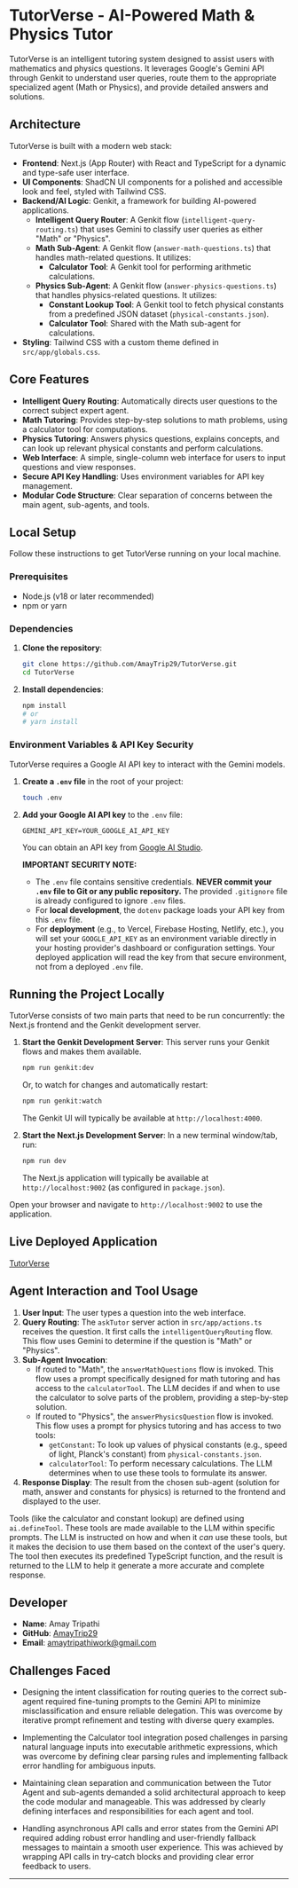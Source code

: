 # TutorVerse - AI-Powered Math & Physics Tutor

TutorVerse is an intelligent tutoring system designed to assist users with mathematics and physics questions. It leverages Google's Gemini API through Genkit to understand user queries, route them to the appropriate specialized agent (Math or Physics), and provide detailed answers and solutions.

## Architecture

TutorVerse is built with a modern web stack:

*   **Frontend**: Next.js (App Router) with React and TypeScript for a dynamic and type-safe user interface.
*   **UI Components**: ShadCN UI components for a polished and accessible look and feel, styled with Tailwind CSS.
*   **Backend/AI Logic**: Genkit, a framework for building AI-powered applications.
    *   **Intelligent Query Router**: A Genkit flow (`intelligent-query-routing.ts`) that uses Gemini to classify user queries as either "Math" or "Physics".
    *   **Math Sub-Agent**: A Genkit flow (`answer-math-questions.ts`) that handles math-related questions. It utilizes:
        *   **Calculator Tool**: A Genkit tool for performing arithmetic calculations.
    *   **Physics Sub-Agent**: A Genkit flow (`answer-physics-questions.ts`) that handles physics-related questions. It utilizes:
        *   **Constant Lookup Tool**: A Genkit tool to fetch physical constants from a predefined JSON dataset (`physical-constants.json`).
        *   **Calculator Tool**: Shared with the Math sub-agent for calculations.
*   **Styling**: Tailwind CSS with a custom theme defined in `src/app/globals.css`.

## Core Features

*   **Intelligent Query Routing**: Automatically directs user questions to the correct subject expert agent.
*   **Math Tutoring**: Provides step-by-step solutions to math problems, using a calculator tool for computations.
*   **Physics Tutoring**: Answers physics questions, explains concepts, and can look up relevant physical constants and perform calculations.
*   **Web Interface**: A simple, single-column web interface for users to input questions and view responses.
*   **Secure API Key Handling**: Uses environment variables for API key management.
*   **Modular Code Structure**: Clear separation of concerns between the main agent, sub-agents, and tools.

## Local Setup

Follow these instructions to get TutorVerse running on your local machine.

### Prerequisites

*   Node.js (v18 or later recommended)
*   npm or yarn

### Dependencies

1.  **Clone the repository**:
    ```bash
    git clone https://github.com/AmayTrip29/TutorVerse.git
    cd TutorVerse
    ```

2.  **Install dependencies**:
    ```bash
    npm install
    # or
    # yarn install
    ```

### Environment Variables & API Key Security

TutorVerse requires a Google AI API key to interact with the Gemini models.

1.  **Create a `.env` file** in the root of your project:
    ```bash
    touch .env
    ```

2.  **Add your Google AI API key** to the `.env` file:
    ```
    GEMINI_API_KEY=YOUR_GOOGLE_AI_API_KEY
    ```
    You can obtain an API key from [Google AI Studio](https://aistudio.google.com/app/apikey).

    **IMPORTANT SECURITY NOTE:**
    *   The `.env` file contains sensitive credentials. **NEVER commit your `.env` file to Git or any public repository.** The provided `.gitignore` file is already configured to ignore `.env` files.
    *   For **local development**, the `dotenv` package loads your API key from this `.env` file.
    *   For **deployment** (e.g., to Vercel, Firebase Hosting, Netlify, etc.), you will set your `GOOGLE_API_KEY` as an environment variable directly in your hosting provider's dashboard or configuration settings. Your deployed application will read the key from that secure environment, not from a deployed `.env` file.

## Running the Project Locally

TutorVerse consists of two main parts that need to be run concurrently: the Next.js frontend and the Genkit development server.

1.  **Start the Genkit Development Server**:
    This server runs your Genkit flows and makes them available.
    ```bash
    npm run genkit:dev
    ```
    Or, to watch for changes and automatically restart:
    ```bash
    npm run genkit:watch
    ```
    The Genkit UI will typically be available at `http://localhost:4000`.

2.  **Start the Next.js Development Server**:
    In a new terminal window/tab, run:
    ```bash
    npm run dev
    ```
    The Next.js application will typically be available at `http://localhost:9002` (as configured in `package.json`).

Open your browser and navigate to `http://localhost:9002` to use the application.

## Live Deployed Application

[TutorVerse](https://tutor-verse.vercel.app/)

## Agent Interaction and Tool Usage

1.  **User Input**: The user types a question into the web interface.
2.  **Query Routing**: The `askTutor` server action in `src/app/actions.ts` receives the question. It first calls the `intelligentQueryRouting` flow. This flow uses Gemini to determine if the question is "Math" or "Physics".
3.  **Sub-Agent Invocation**:
    *   If routed to "Math", the `answerMathQuestions` flow is invoked. This flow uses a prompt specifically designed for math tutoring and has access to the `calculatorTool`. The LLM decides if and when to use the calculator to solve parts of the problem, providing a step-by-step solution.
    *   If routed to "Physics", the `answerPhysicsQuestion` flow is invoked. This flow uses a prompt for physics tutoring and has access to two tools:
        *   `getConstant`: To look up values of physical constants (e.g., speed of light, Planck's constant) from `physical-constants.json`.
        *   `calculatorTool`: To perform necessary calculations.
        The LLM determines when to use these tools to formulate its answer.
4.  **Response Display**: The result from the chosen sub-agent (solution for math, answer and constants for physics) is returned to the frontend and displayed to the user.

Tools (like the calculator and constant lookup) are defined using `ai.defineTool`. These tools are made available to the LLM within specific prompts. The LLM is instructed on how and when it *can* use these tools, but it makes the decision to use them based on the context of the user's query. The tool then executes its predefined TypeScript function, and the result is returned to the LLM to help it generate a more accurate and complete response.

## Developer

*   **Name**: Amay Tripathi
*   **GitHub**: [AmayTrip29](https://github.com/AmayTrip29)
*   **Email**: amaytripathiwork@gmail.com

## Challenges Faced

 * Designing the intent classification for routing queries to the correct sub-agent required fine-tuning prompts to the Gemini API to minimize misclassification and ensure reliable delegation. This was overcome by iterative prompt refinement and testing with diverse query examples.

 * Implementing the Calculator tool integration posed challenges in parsing natural language inputs into executable arithmetic expressions, which was overcome by defining clear parsing rules and implementing fallback error handling for ambiguous inputs.

 * Maintaining clean separation and communication between the Tutor Agent and sub-agents demanded a solid architectural approach to keep the code modular and manageable. This was addressed by clearly defining interfaces and responsibilities for each agent and tool.

 * Handling asynchronous API calls and error states from the Gemini API required adding robust error handling and user-friendly fallback messages to maintain a smooth user experience. This was achieved by wrapping API calls in try-catch blocks and providing clear error feedback to users.

---
